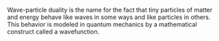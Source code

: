 Wave-particle duality is the name for the fact that tiny particles of matter and energy behave like waves in some ways and like particles in others. This behavior is modeled in quantum mechanics by a mathematical construct called a wavefunction.